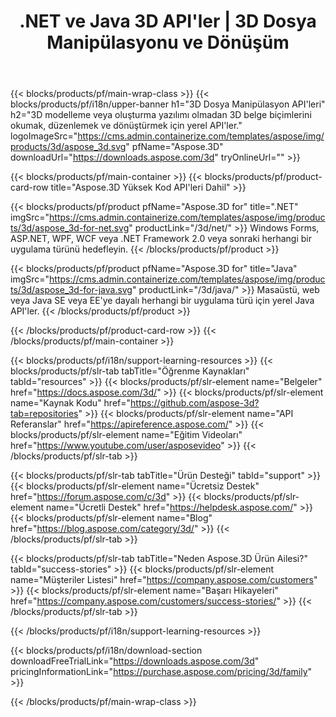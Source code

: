 ﻿---
title: .NET ve Java 3D API'ler | 3D Dosya Manipülasyonu ve Dönüşüm 
weight: 10
url: /tr/family
description: Herhangi bir 3D modelleme veya görüntü oluşturma yazılımı yüklü olmadan ilgili kitaplığı kullanarak .NET ve Java uygulamalarında 3D belgeleri oluşturun ve dönüştürün
---
{{< blocks/products/pf/main-wrap-class >}}
{{< blocks/products/pf/i18n/upper-banner h1="3D Dosya Manipülasyon API\'leri" h2="3D modelleme veya oluşturma yazılımı olmadan 3D belge biçimlerini okumak, düzenlemek ve dönüştürmek için yerel API\'ler." logoImageSrc="https://cms.admin.containerize.com/templates/aspose/img/products/3d/aspose_3d.svg" pfName="Aspose.3D" downloadUrl="https://downloads.aspose.com/3d" tryOnlineUrl="" >}}

{{< blocks/products/pf/main-container >}}
{{< blocks/products/pf/product-card-row title="Aspose.3D Yüksek Kod API\'leri Dahil" >}}

{{< blocks/products/pf/product pfName="Aspose.3D for" title=".NET" imgSrc="https://cms.admin.containerize.com/templates/aspose/img/products/3d/aspose_3d-for-net.svg" productLink="/3d/net/" >}}
Windows Forms, ASP.NET, WPF, WCF veya .NET Framework 2.0 veya sonraki herhangi bir uygulama türünü hedefleyin.
{{< /blocks/products/pf/product >}}

{{< blocks/products/pf/product pfName="Aspose.3D for" title="Java" imgSrc="https://cms.admin.containerize.com/templates/aspose/img/products/3d/aspose_3d-for-java.svg" productLink="/3d/java/" >}}
Masaüstü, web veya Java SE veya EE'ye dayalı herhangi bir uygulama türü için yerel Java API'ler.
{{< /blocks/products/pf/product >}}

{{< /blocks/products/pf/product-card-row >}}
{{< /blocks/products/pf/main-container >}}

{{< blocks/products/pf/i18n/support-learning-resources >}}
{{< blocks/products/pf/slr-tab tabTitle="Öğrenme Kaynakları" tabId="resources" >}}
{{< blocks/products/pf/slr-element name="Belgeler" href="https://docs.aspose.com/3d/" >}}
{{< blocks/products/pf/slr-element name="Kaynak Kodu" href="https://github.com/aspose-3d?tab=repositories" >}}
{{< blocks/products/pf/slr-element name="API Referanslar" href="https://apireference.aspose.com/" >}}
{{< blocks/products/pf/slr-element name="Eğitim Videoları" href="https://www.youtube.com/user/asposevideo" >}}
{{< /blocks/products/pf/slr-tab >}}

{{< blocks/products/pf/slr-tab tabTitle="Ürün Desteği" tabId="support" >}}
{{< blocks/products/pf/slr-element name="Ücretsiz Destek" href="https://forum.aspose.com/c/3d" >}}
{{< blocks/products/pf/slr-element name="Ücretli Destek" href="https://helpdesk.aspose.com/" >}}
{{< blocks/products/pf/slr-element name="Blog" href="https://blog.aspose.com/category/3d/" >}}
{{< /blocks/products/pf/slr-tab >}}

{{< blocks/products/pf/slr-tab tabTitle="Neden Aspose.3D Ürün Ailesi?" tabId="success-stories" >}}
{{< blocks/products/pf/slr-element name="Müşteriler Listesi" href="https://company.aspose.com/customers" >}}
{{< blocks/products/pf/slr-element name="Başarı Hikayeleri" href="https://company.aspose.com/customers/success-stories/" >}}
{{< /blocks/products/pf/slr-tab >}}

{{< /blocks/products/pf/i18n/support-learning-resources >}}

{{< blocks/products/pf/i18n/download-section downloadFreeTrialLink="https://downloads.aspose.com/3d" pricingInformationLink="https://purchase.aspose.com/pricing/3d/family" >}}

{{< /blocks/products/pf/main-wrap-class >}}